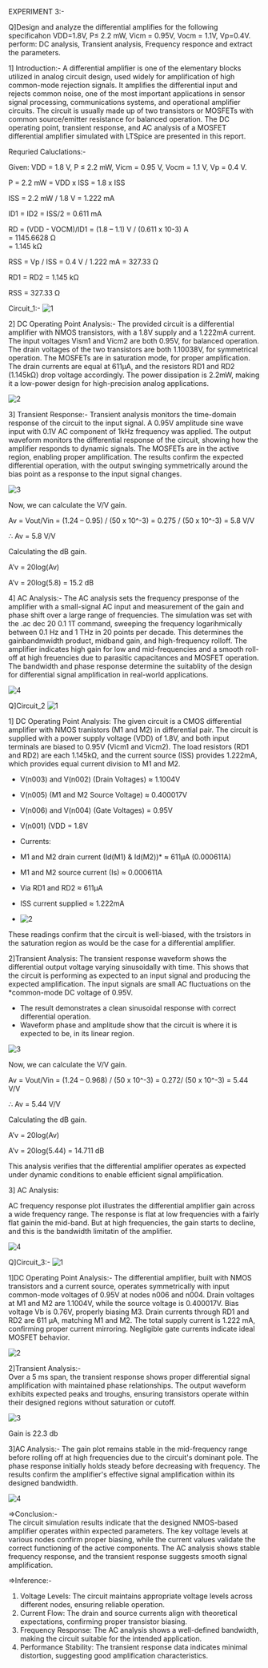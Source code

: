 EXPERIMENT 3:-

Q]Design and analyze the differential amplifies for the following specificahon VDD=1.8V, P≤ 2.2 mW, Vicm = 0.95V, Vocm = 1.1V, Vp=0.4V. perform: DC analysis, Transient analysis, Frequency responce and extract the parameters.



1] Introduction:-
A differential amplifier is one of the elementary blocks utilized in analog circuit design, used widely for amplification of high common-mode rejection signals. It amplifies the differential input and rejects common noise, one of the most important applications in sensor signal processing, communications systems, and operational amplifier circuits. The circuit is usually made up of two transistors or MOSFETs with common source/emitter resistance for balanced operation. The DC operating point, transient response, and AC analysis of a MOSFET differential amplifier simulated with LTSpice are presented in this report.


Requried Caluclations:-

Given:
VDD = 1.8 V, P ≤ 2.2 mW, Vicm = 0.95 V, Vocm = 1.1 V, Vp = 0.4 V.

P = 2.2 mW 
  = VDD x ISS 
  = 1.8 x ISS

ISS = 2.2 mW / 1.8 V 
    = 1.222 mA 

ID1 = ID2 = ISS/2 
    = 0.611 mA 

RD = (VDD - VOCM)/ID1 
   = (1.8 – 1.1) V / (0.611 x 10-3) A   
   = 1145.6628 Ω   
   = 1.145 kΩ 

RSS = Vp / ISS 
    = 0.4 V / 1.222 mA 
    = 327.33 Ω 

RD1 = RD2 
    = 1.145 kΩ

RSS = 327.33 Ω



Circuit_1:-
![1](https://github.com/user-attachments/assets/47e2b2bc-9492-4a23-a7bb-49df2d225f6f)

2] DC Operating Point Analysis:-
The provided circuit is a differential amplifier with NMOS transistors, with a 1.8V supply and a 1.222mA current. The input voltages Vism1 and Vicm2 are both 0.95V, for balanced operation. The drain voltages of the two transistors are both 1.10038V, for symmetrical operation. The MOSFETs are in saturation mode, for proper amplification. The drain currents are equal at 611μA, and the resistors RD1 and RD2 (1.145kΩ) drop voltage accordingly. The power dissipation is 2.2mW, making it a low-power design for high-precision analog applications.


![2](https://github.com/user-attachments/assets/f2f0bfce-46d2-457a-98c1-572401f36872)


3] Transient Response:-
Transient analysis monitors the time-domain response of the circuit to the input signal. A 0.95V amplitude sine wave input with 0.1V AC component of 1kHz frequency was applied. The output waveform monitors the differential response of the circuit, showing how the amplifier responds to dynamic signals. The MOSFETs are in the active region, enabling proper amplification. The results confirm the expected differential operation, with the output swinging symmetrically around the bias point as a response to the input signal changes.

![3](https://github.com/user-attachments/assets/e522b664-c9ba-4b00-a897-9bd8f2df6d43)

Now, we can calculate the V/V gain.

Av = Vout/Vin = (1.24 – 0.95) / (50 x 10^-3) = 0.275 / (50 x 10^-3) = 5.8 V/V

∴ Av = 5.8 V/V

Calculating the dB gain.

A’v = 20log(Av)

A’v = 20log(5.8) = 15.2 dB


4] AC Analysis:-
The AC analysis sets the frequency presponse of the amplifier with a small-signal AC input and measurement of the gain and phase shift over a large range of frequencies. The simulation was set with the .ac dec 20 0.1 1T command, sweeping the frequency logarihmically between 0.1 Hz and 1 THz in 20 points per decade. This determines the gainbandmwidth product, midband gain, and high-frequency rolloff. The amplifier indicates high gain for low and mid-frequencies and a smooth roll-off at high freuencies due to parasitic capacitances and MOSFET operation. The bandwidth and phase response determine the suitablity of the design for differential signal amplification in real-world applications.

![4](https://github.com/user-attachments/assets/2dbdaf99-9086-4545-a5ed-af9edc9f83e5)








Q]Circuit_2
![1](https://github.com/user-attachments/assets/ddf1de92-190a-4dea-a285-c85b55f925fd)


1] DC Operating Point Analysis:
The given circuit is a CMOS differential amplifier with NMOS tranistors (M1 and M2) in differential pair. The circuit is supplied with a power supply voltage (VDD) of 1.8V, and both input terminals are biased to 0.95V (Vicm1 and Vicm2). The load resistors (RD1 and RD2) are each 1.145kΩ, and the current source (ISS) provides 1.222mA, which provides equal current division to M1 and M2.

- V(n003) and V(n002) (Drain Voltages) ≈ 1.1004V
- V(n005) (M1 and M2 Source Voltage) ≈ 0.400017V
- V(n006) and V(n004) (Gate Voltages) = 0.95V 
- V(n001) (VDD = 1.8V

- Currents:
- M1 and M2 drain current (Id(M1) & Id(M2))* ≈ 611µA (0.000611A)
- M1 and M2 source current (Is) ≈ 0.000611A
- Via RD1 and RD2 ≈ 611µA
- ISS current supplied ≈ 1.222mA

- ![2](https://github.com/user-attachments/assets/009e3d08-210f-43a8-909f-ac413f553973)


These readings confirm that the circuit is well-biased, with the trsistors in the saturation region as would be the case for a differential amplifier.

2]Transient Analysis:
The transient response waveform shows the differential output voltage varying sinusoidally with time. This shows that the circuit is performing as expected to an input signal and producing the expected amplification. The input signals are small AC fluctuations on the *common-mode DC voltage of 0.95V.
- The result demonstrates a clean sinusoidal response with correct differential operation.
- Waveform phase and amplitude show that the circuit is where it is expected to be, in its linear region.

![3](https://github.com/user-attachments/assets/02a004a2-3073-4960-8b64-4bb1b1c723a1)

Now, we can calculate the V/V gain.

Av = Vout/Vin = (1.24 – 0.968) / (50 x 10^-3) = 0.272/ (50 x 10^-3) = 5.44 V/V

∴ Av = 5.44 V/V

Calculating the dB gain.

A’v = 20log(Av)

A’v = 20log(5.44) = 14.711 dB

This analysis verifies that the differential amplifier operates as expected under dynamic conditions to enable efficient signal amplification.

3] AC Analysis:

AC frequency response plot illustrates the differential amplifier gain across a wide frequency range. The response is flat at low frequencies with a fairly flat gainin the mid-band. But at high frequencies, the gain starts to decline, and this is the bandwidth limitatin of the amplifier.

![4](https://github.com/user-attachments/assets/9125ee0f-c3c3-4680-be80-98baacbdaf1f)







Q]Circuit_3:-
![1](https://github.com/user-attachments/assets/fe7d5d8e-14c0-42bb-ad1f-721860316c28)


1]DC Operating Point Analysis:-
The differential amplifier, built with NMOS transistors and a current source, operates symmetrically with input common-mode voltages of 0.95V at nodes n006 and n004. Drain voltages at  M1  and  M2  are 1.1004V, while the source voltage is 0.400017V. Bias voltage Vb is 0.76V, properly biasing M3. Drain currents through RD1 and RD2 are 611 µA, matching M1 and M2. The total supply current is 1.222 mA, confirming proper current mirroring. Negligible gate currents indicate ideal MOSFET behavior.  

![2](https://github.com/user-attachments/assets/af9bf103-97e5-4c27-96e8-5c46f10deb3f)


2]Transient Analysis:-  
Over a 5 ms span, the transient response shows proper differential signal amplification with maintained phase relationships. The output waveform exhibits expected peaks and troughs, ensuring transistors operate within their designed regions without saturation or cutoff. 

![3](https://github.com/user-attachments/assets/09fee891-afca-4957-9315-fb43f2be60ac)

Gain is 22.3 db



3]AC Analysis:-
The gain plot remains stable in the mid-frequency range before rolling off at high frequencies due to the circuit's dominant pole. The phase response initially holds steady before decreasing with frequency. The results confirm the amplifier's effective signal amplification within its designed bandwidth.  

![4](https://github.com/user-attachments/assets/8ac9f122-c6c6-4d0d-913f-aef6ad474954)



=>Conclusion:-  
The circuit simulation results indicate that the designed NMOS-based amplifier operates within expected parameters. The key voltage levels at various nodes confirm proper biasing, while the current values validate the correct functioning of the active components. The AC analysis shows stable frequency response, and the transient response suggests smooth signal amplification.  

=>Inference:-
1. Voltage Levels: The circuit maintains appropriate voltage levels across different nodes, ensuring reliable operation.  
2. Current Flow: The drain and source currents align with theoretical expectations, confirming proper transistor biasing.  
3. Frequency Response: The AC analysis shows a well-defined bandwidth, making the circuit suitable for the intended application.  
4. Performance Stability: The transient response data indicates minimal distortion, suggesting good amplification characteristics.  
